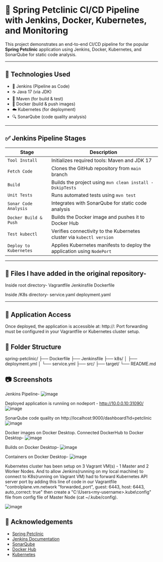# 🏥 Spring Petclinic CI/CD Pipeline with Jenkins, Docker, Kubernetes, and Monitoring

This project demonstrates an end-to-end CI/CD pipeline for the popular **Spring Petclinic** application using Jenkins, Docker, Kubernetes, and SonarQube for static code analysis.

---

## 🚀 Technologies Used

- 🔧 Jenkins (Pipeline as Code)
- ☕ Java 17 (via JDK)
- 🐘 Maven (for build & test)
- 🐳 Docker (build & push images)
- ☁️ Kubernetes (for deployment)
- 🔍 SonarQube (code quality analysis)

---

## ✅ Jenkins Pipeline Stages

| Stage                     | Description                                                                 |
|--------------------------|-----------------------------------------------------------------------------|
| `Tool Install`           | Initializes required tools: Maven and JDK 17                                |
| `Fetch Code`             | Clones the GitHub repository from `main` branch                             |
| `Build`                  | Builds the project using `mvn clean install -DskipTests`                    |
| `Unit Tests`             | Runs automated tests using `mvn test`                                       |
| `Sonar Code Analysis`    | Integrates with SonarQube for static code analysis                          |
| `Docker Build & Push`    | Builds the Docker image and pushes it to Docker Hub                         |
| `Test kubectl`           | Verifies connectivity to the Kubernetes cluster via `kubectl version`       |
| `Deploy to Kubernetes`   | Applies Kubernetes manifests to deploy the application using `NodePort`     |

---

## 🚀 Files I have added in the original repository-

Inside root directory-
Vagrantfile
Jenkinsfile
Dockerfile

Inside /K8s directory-
service.yaml
deployment.yaml

---

## 🧪 Application Access

Once deployed, the application is accessible at: http://<Node-IP>:<NodePort>
Port forwarding must be configured in your Vagrantfile or Kubernetes cluster setup.

## 📂 Folder Structure

spring-petclinic/
├── Dockerfile
├── Jenkinsfile
├── k8s/
│ ├── deployment.yml
│ └── service.yml
├── src/
├── target/
└── README.md

## 📷 Screenshots
Jenkins Pipeline-
![image](https://github.com/user-attachments/assets/a6bc7e82-cfd6-4193-91fb-c381174d24c4)

Deployed application is runniing on nodeport - http://10.0.0.10:31090/
![image](https://github.com/user-attachments/assets/110bfc4e-6c11-49d3-874d-ceef552a9b5d)

SonarQube code quality on http://localhost:9000/dashboard?id=petclinic
![image](https://github.com/user-attachments/assets/f3d9294a-54c1-4863-ae88-7b8bdf8b5723)

Docker images on Docker Desktop. Connected DockerHub to Docker Desktop-
![image](https://github.com/user-attachments/assets/87f5c484-798f-4436-9dd7-71f83a53282a)

Builds on Docker Desktop-
![image](https://github.com/user-attachments/assets/89bae0b3-fbe3-47ca-af7f-2cb3b073896a)

Containers on Docker Desktop-
![image](https://github.com/user-attachments/assets/f5441c0f-de15-46cb-8ae5-e77404edeaa5)

Kubernetes cluster has been setup on 3 Vagrant VM(s) - 1 Master and 2 Worker Nodes. And to allow Jenkins(running on my local machine) to connect to K8s(running on Vagrant VM) had to forward Kubernetes API server port by adding this line of code in our Vagrantfile "controlplane.vm.network "forwarded_port", guest: 6443, host: 6443, auto_correct: true" then create a "C:\Users\<my-username>\.kube\config" file from config file of Master Node (cat ~/.kube/config).

![image](https://github.com/user-attachments/assets/bbd620b8-6271-492f-8f0c-d956ef68d673)

## 🙌 Acknowledgements

- [Spring Petclinic](https://github.com/spring-projects/spring-petclinic)
- [Jenkins Documentation](https://www.jenkins.io/doc/)
- [SonarQube](https://www.sonarqube.org/)
- [Docker Hub](https://hub.docker.com/)
- [Kubernetes](https://kubernetes.io/)



